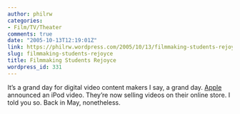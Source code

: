 ```yaml
---
author: philrw
categories:
- Film/TV/Theater
comments: true
date: "2005-10-13T12:19:01Z"
link: https://philrw.wordpress.com/2005/10/13/filmmaking-students-rejoyce/
slug: filmmaking-students-rejoyce
title: Filmmaking Students Rejoyce
wordpress_id: 331
---
```


It’s a grand day for digital video content makers I say, a grand day. [Apple](http://www.apple.com) announced an iPod video. They’re now selling videos on their online store. I told you so. Back in May, nonetheless.
